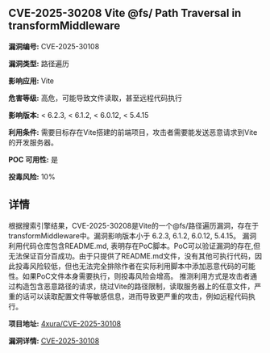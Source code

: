 ## CVE-2025-30208 Vite @fs/ Path Traversal in transformMiddleware

**漏洞编号:** CVE-2025-30108

**漏洞类型:** 路径遍历

**影响应用:** Vite

**危害等级:** 高危，可能导致文件读取，甚至远程代码执行

**影响版本:** < 6.2.3, < 6.1.2, < 6.0.12, < 5.4.15

**利用条件:** 需要目标存在Vite搭建的前端项目，攻击者需要能发送恶意请求到Vite的开发服务器。

**POC 可用性:** 是

**投毒风险:** 10%

## 详情

根据搜索引擎结果，CVE-2025-30208是Vite的一个@fs/路径遍历漏洞，存在于transformMiddleware中。漏洞影响版本小于 6.2.3, 6.1.2, 6.0.12, 5.4.15。 漏洞利用代码仓库包含README.md, 表明存在PoC脚本。PoC可以验证漏洞的存在,但无法保证百分百成功。由于只提供了README.md文件，没有其他可执行代码，因此投毒风险较低，但也无法完全排除作者在实际利用脚本中添加恶意代码的可能性。如果PoC文件本身需要执行，则投毒风险会增高。 推测利用方式是攻击者通过构造包含恶意路径的请求，绕过Vite的路径限制，读取服务器上的任意文件，严重的话可以读取配置文件等敏感信息，进而导致更严重的攻击，例如远程代码执行。

**项目地址:** [4xura/CVE-2025-30108](https://github.com/4xura/CVE-2025-30108)

**漏洞详情:** [CVE-2025-30108](https://nvd.nist.gov/vuln/detail/CVE-2025-30108)